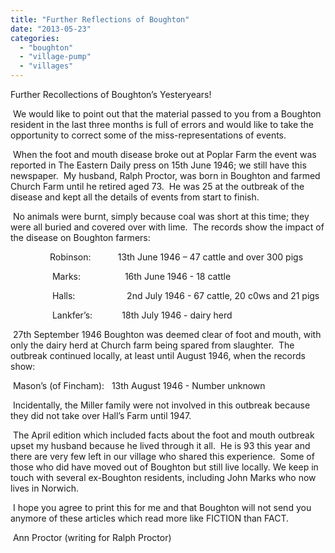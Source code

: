 ```yaml
---
title: "Further Reflections of Boughton"
date: "2013-05-23"
categories: 
  - "boughton"
  - "village-pump"
  - "villages"
---
```


Further Recollections of Boughton’s Yesteryears!

 We would like to point out that the material passed to you from a Boughton resident in the last three months is full of errors and would like to take the opportunity to correct some of the miss-representations of events.

 When the foot and mouth disease broke out at Poplar Farm the event was reported in The Eastern Daily press on 15th June 1946; we still have this newspaper.  My husband, Ralph Proctor, was born in Boughton and farmed Church Farm until he retired aged 73.  He was 25 at the outbreak of the disease and kept all the details of events from start to finish.

 No animals were burnt, simply because coal was short at this time; they were all buried and covered over with lime.  The records show the impact of the disease on Boughton farmers: 

                Robinson:           13th June 1946 – 47 cattle and over 300 pigs

                 Marks:                  16th June 1946 - 18 cattle

                 Halls:                     2nd July 1946 - 67 cattle, 20 c0ws and 21 pigs

                 Lankfer’s:            18th July 1946 - dairy herd

 27th September 1946 Boughton was deemed clear of foot and mouth, with only the dairy herd at Church farm being spared from slaughter.  The outbreak continued locally, at least until August 1946, when the records show:

 Mason’s (of Fincham):   13th August 1946 - Number unknown

 Incidentally, the Miller family were not involved in this outbreak because they did not take over Hall’s Farm until 1947.

 The April edition which included facts about the foot and mouth outbreak upset my husband because he lived through it all.  He is 93 this year and there are very few left in our village who shared this experience.  Some of those who did have moved out of Boughton but still live locally. We keep in touch with several ex-Boughton residents, including John Marks who now lives in Norwich.

 I hope you agree to print this for me and that Boughton will not send you anymore of these articles which read more like FICTION than FACT.

 Ann Proctor (writing for Ralph Proctor)
